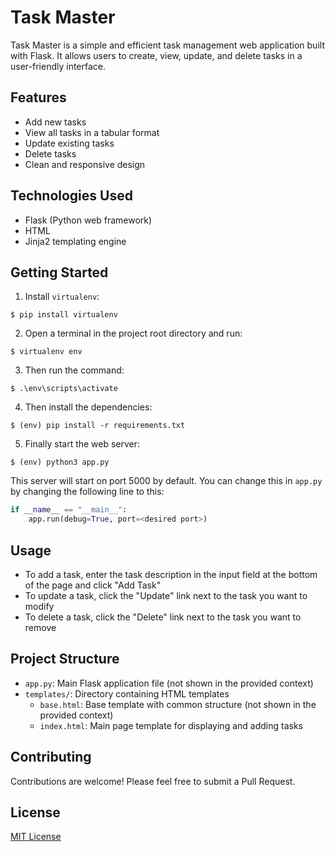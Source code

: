 # Task Master

Task Master is a simple and efficient task management web application built with Flask. It allows users to create, view, update, and delete tasks in a user-friendly interface.

## Features

- Add new tasks
- View all tasks in a tabular format
- Update existing tasks
- Delete tasks
- Clean and responsive design

## Technologies Used

- Flask (Python web framework)
- HTML
- Jinja2 templating engine

## Getting Started

1. Install `virtualenv`:
```
$ pip install virtualenv
```

2. Open a terminal in the project root directory and run:
```
$ virtualenv env
```

3. Then run the command:
```
$ .\env\scripts\activate
```

4. Then install the dependencies:
```
$ (env) pip install -r requirements.txt
```

5. Finally start the web server:
```
$ (env) python3 app.py
```

This server will start on port 5000 by default. You can change this in `app.py` by changing the following line to this:

```python
if __name__ == "__main__":
    app.run(debug=True, port=<desired port>)
```

## Usage

- To add a task, enter the task description in the input field at the bottom of the page and click "Add Task"
- To update a task, click the "Update" link next to the task you want to modify
- To delete a task, click the "Delete" link next to the task you want to remove

## Project Structure

- `app.py`: Main Flask application file (not shown in the provided context)
- `templates/`: Directory containing HTML templates
  - `base.html`: Base template with common structure (not shown in the provided context)
  - `index.html`: Main page template for displaying and adding tasks

## Contributing

Contributions are welcome! Please feel free to submit a Pull Request.

## License

[MIT License](LICENSE)
